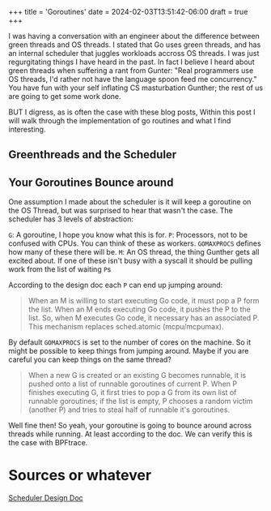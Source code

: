 +++
title = 'Goroutines'
date = 2024-02-03T13:51:42-06:00
draft = true
+++

I was having a conversation with an engineer about the difference between green threads and OS threads. I stated that Go uses green threads, and has an internal scheduler that juggles workloads accross OS threads. I was just regurgitating things I have heard in the past. In fact I believe I heard about green threads when suffering a rant from Gunter: "Real programmers use OS threads, I'd rather not have the language spoon feed me concurrency." You have fun with your self inflating CS masturbation Gunther; the rest of us are going to get some work done.

BUT I digress, as is often the case with these blog posts, Within this post I will walk through the implementation of go routines and what I find interesting.

## Greenthreads and the Scheduler

## Your Goroutines Bounce around

One assumption I made about the scheduler is it will keep a goroutine on the OS Thread, but was surprised to hear that wasn't the case. The scheduler has 3 levels of abstraction:

`G`: A goroutine, I hope you know what this is for.
`P`: Processors, not to be confused with CPUs. You can think of these as workers. `GOMAXPROCS` defines how many of these there will be.
`M`: An OS thread, the thing Gunther gets all excited about. If one of these isn't busy with a syscall it should be pulling work from the list of waiting `P`s

According to the design doc each `P` can end up jumping around:

> When an M is willing to start executing Go code, it must pop a P form the list. When an M ends executing Go code, it pushes the P to the list. So, when M executes Go code, it necessary has an associated P. This mechanism replaces sched.atomic (mcpu/mcpumax).

By default `GOMAXPROCS` is set to the number of cores on the machine. So it might be possible to keep things from jumping around. Maybe if you are careful you can keep things on the same thread?

> When a new G is created or an existing G becomes runnable, it is pushed onto a list of runnable goroutines of current P. When P finishes executing G, it first tries to pop a G from its own list of runnable goroutines; if the list is empty, P chooses a random victim (another P) and tries to steal half of runnable it's goroutines.

Well fine then! So yeah, your goroutine is going to bounce around across threads while running. At least according to the doc. We can verify this is the case with BPFtrace.

# Sources or whatever

[Scheduler Design Doc](https://golang.org/s/go11sched)
